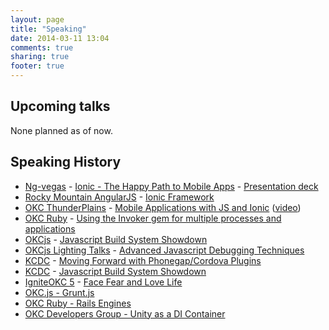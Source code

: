 ```yaml
---
layout: page
title: "Speaking"
date: 2014-03-11 13:04
comments: true
sharing: true
footer: true
---
```


## Upcoming talks

None planned as of now.

## Speaking History

* [Ng-vegas](https://www.youtube.com/channel/UC7BRj6uzK1M2MVOuq8zTVKQ) - [Ionic - The Happy Path to Mobile Apps](https://www.youtube.com/watch?v=yv8Ii2nrVnA) - [Presentation deck](http://jbavari.github.io/ionic-present/#/)
* [Rocky Mountain AngularJS](http://www.meetup.com/RockyMountainAngularJS) - [Ionic Framework](http://www.meetup.com/RockyMountainAngularJS/events/218502072/)
* [OKC ThunderPlains](http://thunderplainsconf.com/) - [Mobile Applications with JS and Ionic](http://jbavari.github.io/MobileApplicationsWithJsAndIonic/) ([video](https://www.youtube.com/watch?v=T97mEDEVUMk))
* [OKC Ruby](http://www.okcruby.org/blog/2014/06/24/july-2014-meeting/) - [Using the Invoker gem for multiple processes and applications](http://jbavari.github.io/InvokerPresentation/#/)
* [OKCjs](http://okcjs.com/) - [Javascript Build System Showdown](http://jbavari.github.io/JavascriptBuildSystemShowdown/#/)
* [OKCjs Lighting Talks](http://okcjs.com/blog/2014/05/20/may-lightningtalks/) - [Advanced Javascript Debugging Techniques](http://jbavari.github.io/blog/2014/05/20/okcjs-javascript-debugging-techniques/)
* [KCDC](http://www.kcdc.info/sessions/52d04239ce659a02009dcf2c) - [Moving Forward with Phonegap/Cordova Plugins](http://jbavari.github.io/MovingForwardWithCordovaPlugins/#/)
* [KCDC](http://www.kcdc.info/sessions/52d040e5ce659a02009dcf2a) - [Javascript Build System Showdown](http://jbavari.github.io/JavascriptBuildSystemShowdown/#/)
* [IgniteOKC 5](http://www.igniteokc.com/) - [Face Fear and Love Life](https://www.youtube.com/watch?v=3iJkPapAY_E)
* [OKC.js - Grunt.js](http://okcjs.com/blog/2013/12/17/dec-meeting-grunt/)
* [OKC Ruby - Rails Engines](http://www.okcruby.org/blog/2013/11/03/nov-14th-meeting/)
* [OKC Developers Group - Unity as a DI Container](http://www.okcdg.org/meeting/unity-a-di-container/)
